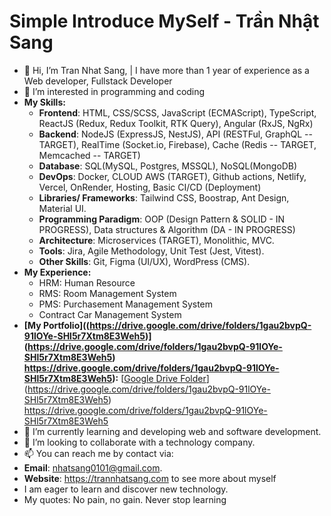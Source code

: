 # Simple Introduce MySelf - Trần Nhật Sang

- 👋 Hi, I’m Tran Nhat Sang, | I have more than 1 year of experience as a Web developer, Fullstack Developer
- 💞️ I’m interested in programming and coding
- **My Skills:**
  + **Frontend**: HTML, CSS/SCSS, JavaScript (ECMAScript), TypeScript, ReactJS (Redux, Redux Toolkit, RTK Query), Angular (RxJS, NgRx)
  + **Backend**: NodeJS (ExpressJS, NestJS), API (RESTFul, GraphQL -- TARGET), RealTime (Socket.io, Firebase), Cache (Redis -- TARGET, Memcached -- TARGET)
  + **Database**: SQL(MySQL, Postgres, MSSQL), NoSQL(MongoDB)
  + **DevOps**: Docker, CLOUD AWS (TARGET), Github actions, Netlify, Vercel, OnRender, Hosting, Basic CI/CD (Deployment)
  + **Libraries/ Frameworks**: Tailwind CSS, Boostrap, Ant Design, Material UI.
  + **Programming Paradigm**: OOP (Design Pattern & SOLID - IN PROGRESS), Data structures & Algorithm (DA - IN PROGRESS)
  + **Architecture**: Microservices (TARGET), Monolithic, MVC.
  + **Tools**: Jira, Agile Methodology, Unit Test (Jest, Vitest).
  + **Other Skills**: Git, Figma (UI/UX), WordPress (CMS).
- **My Experience:**
  + HRM: Human Resource
  + RMS: Room Management System
  + PMS: Purchasement Management System
  + Contract Car Management System
- **[My Portfolio]((https://drive.google.com/drive/folders/1gau2bvpQ-91lOYe-SHl5r7Xtm8E3Weh5)](https://drive.google.com/drive/folders/1gau2bvpQ-91lOYe-SHl5r7Xtm8E3Weh5) https://drive.google.com/drive/folders/1gau2bvpQ-91lOYe-SHl5r7Xtm8E3Weh5):**
[[Google Drive Folder](https://drive.google.com/drive/folders/1gau2bvpQ-91lOYe-SHl5r7Xtm8E3Weh5)](https://drive.google.com/drive/folders/1gau2bvpQ-91lOYe-SHl5r7Xtm8E3Weh5) https://drive.google.com/drive/folders/1gau2bvpQ-91lOYe-SHl5r7Xtm8E3Weh5
- 🌱 I’m currently learning and developing web and software development.
- 👀 I’m looking to collaborate with a technology company.
- 📫 You can reach me by contact via:
- **Email**: nhatsang0101@gmail.com.
- **Website**: https://trannhatsang.com to see more about myself
- I am eager to learn and discover new technology.
- My quotes: No pain, no gain. Never stop learning
<!---
sangtrandev00/sangtrandev00 is a ✨ particular ✨ repository because its `README.md` (this file) appears on your GitHub profile.
You can click the Preview link to take a look at your changes.
--->
